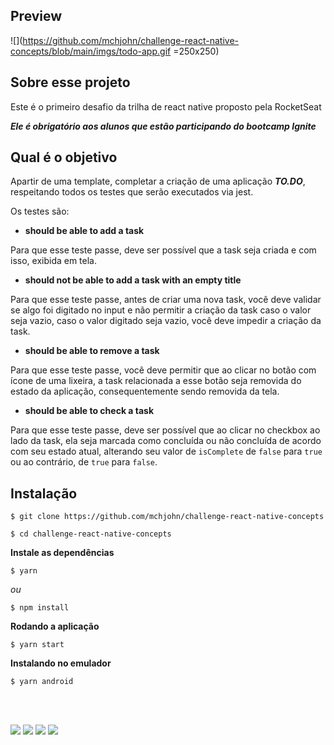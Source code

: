 ## Preview

![](https://github.com/mchjohn/challenge-react-native-concepts/blob/main/imgs/todo-app.gif =250x250)

## Sobre esse projeto

Este é o primeiro desafio da trilha de react native proposto pela RocketSeat

***Ele é obrigatório aos alunos que estão participando do bootcamp Ignite***

## Qual é o objetivo

Apartir de uma template, completar a criação de uma aplicação ***TO.DO***, respeitando todos os testes que serão executados via jest.

Os testes são: 

- **should be able to add a task**

Para que esse teste passe, deve ser possível que a task seja criada e com isso, exibida em tela.

- **should not be able to add a task with an empty title**

Para que esse teste passe, antes de criar uma nova task, você deve validar se algo foi digitado no input e não permitir a criação da task caso o valor seja vazio, caso o valor digitado seja vazio, você deve impedir a criação da task.

- **should be able to remove a task**

Para que esse teste passe, você deve permitir que ao clicar no botão com ícone de uma lixeira, a task relacionada a esse botão seja removida do estado da aplicação, consequentemente sendo removida da tela.

- **should be able to check a task**

Para que esse teste passe, deve ser possível que ao clicar no checkbox ao lado da task, ela seja marcada como concluída ou não concluída de acordo com seu estado atual, alterando seu valor de `isComplete` de `false` para `true` ou ao contrário, de `true` para `false`.

## Instalação

```
$ git clone https://github.com/mchjohn/challenge-react-native-concepts

$ cd challenge-react-native-concepts
```

**Instale as dependências**

```
$ yarn
```

_ou_

```
$ npm install
```

**Rodando a aplicação**

```
$ yarn start
```

**Instalando no emulador**

```
$ yarn android
```
<br>
<br>

<a href = "mailto:michel.john@hotmail.com"><img src="https://img.shields.io/badge/-OutLook-%230077B5?style=for-the-badge&logo=Microsoft Outlook&logoColor=white" target="_blank"></a>
<a href="https://www.linkedin.com/in/micheljohn/" target="_blank"><img src="https://img.shields.io/badge/-LinkedIn-%230077B5?style=for-the-badge&logo=linkedin&logoColor=white" target="_blank"></a> 
<a href="https://mchjohn.github.io/mchljohn/" target="_blank"><img src="https://img.shields.io/badge/-Portfólio-%231E1E26?style=for-the-badge&logo=dev.to&logoColor=white" target="_blank"></a>
<a href="https://passport.rocketseat.com.br/react-native/michel-john-1578542942" target="_blank"><img src="https://img.shields.io/badge/-Rocketseat-%2367159C?style=for-the-badge&logo=Apache RocketMQ&logoColor=white" target="_blank"></a>
